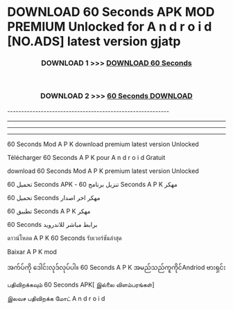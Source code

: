 # DOWNLOAD 60 Seconds  APK MOD PREMIUM Unlocked for A n d r o i d [NO.ADS] latest version gjatp 



<div align="center">

<h3>DOWNLOAD 1 >>> <a href="https://getmod2.web.app/?judul=60 Seconds ">DOWNLOAD 60 Seconds </a></h3><br>

<h3>DOWNLOAD 2 >>> <a href="https://getmod2.web.app/?judul=60 Seconds ">60 Seconds  DOWNLOAD </a></h3>

</div>
----------------------------------------------------------

----------------------------------------------------------

----------------------------------------------------------

----------------------------------------------------------

60 Seconds  Mod A P K download premium latest version Unlocked

Télécharger 60 Seconds  A P K pour A n d r o i d Gratuit

download 60 Seconds  Mod A P K premium latest version Unlocked

تحميل 60 Seconds  APK - تنزيل برنامج 60 Seconds  A P K مهكر

تحميل 60 Seconds  مهكر اخر اصدار

تطبيق 60 Seconds  A P K مهكر

60 Seconds  برابط مباشر للاندرويد

ดาวน์โหลด A P K 60 Seconds  รับเวอร์ชันล่าสุด

Baixar A P K mod

အက်ပ်ကို ဒေါင်းလုဒ်လုပ်ပါ။ 60 Seconds  A P K အမည်သည်ကူကိုင်Andriod ဗားရှင်း

பதிவிறக்கவும் 60 Seconds  APK[ இல்லை விளம்பரங்கள்] 
 
இலவச பதிவிறக்க மோட் A n d r o i d



